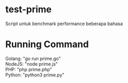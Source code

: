 # test-prime
Script untuk benchmark performance beberapa bahasa

# Running Command
Golang: "go run prime.go"  
NodeJS: "node prime.js"  
PHP: "php prime.php"  
Python: "python3 prime.py"  
